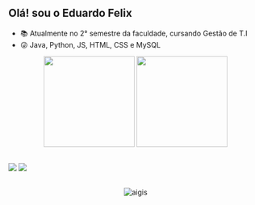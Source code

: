 ## Olá! sou o Eduardo Felix



- 📚 Atualmente no 2° semestre da faculdade, cursando Gestão de T.I
- 😜 Java, Python, JS, HTML, CSS e MySQL

<div align="center">
  <img height="180cm" src="https://github-readme-stats.vercel.app/api?username=EduardoFelix299&show_icons=true&theme=chartreuse-dark"/>
  <img height="180cm" src="https://github-readme-stats.vercel.app/api/top-langs/?username=EduardoFelix299&layout=compact&langs_count=16&theme=chartreuse-dark"/>
</div>

##

<a href="https://www.instagram.com/_felix0905_/" target="_blank"><img src="https://img.shields.io/badge/-Instagram-%23E4405F?style=for-the-badge&logo=instagram&logoColor=white" target="_blank"></a>
<a href="www.linkedin.com/in/eduardo-felix-0375a7332" target="_blank"><img src="https://img.shields.io/badge/LinkedIn-0077B5?style=for-the-badge&logo=linkedin&logoColor=white" target="_blank"></a>

##

<div align="center">
  <img alaing=center alt="aigis" src="https://www.google.com/urlsa=i&url=https%3A%2F%2Fkotsume.tumblr.com%2Fpost%2F632162147811622912&psig=AOvVaw3qpaXa9j9NcEI4g3jpHdSB&ust=1755811058965000&source=images&cd=vfe&opi=89978449&ved=0CBQQjRxqFwoTCPDOxvGnmo8DFQAAAAAdAAAAABBS" />
</div>

